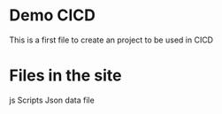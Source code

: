 # Demo CICD

This is a first file to create an project to be used in CICD

# Files in the site

js Scripts 
Json data file


